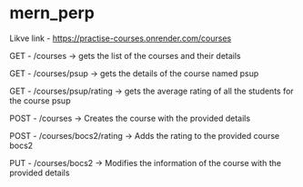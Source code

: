 # mern_perp

Likve link - https://practise-courses.onrender.com/courses

GET - /courses -> gets the list of the courses and their details

GET - /courses/psup -> gets the details of the course named psup

GET - /courses/psup/rating -> gets the average rating of all the students for the course psup

POST - /courses -> Creates the course with the provided details

POST - /courses/bocs2/rating -> Adds the rating to the provided course bocs2

PUT - /courses/bocs2 -> Modifies the information of the course with the provided details

